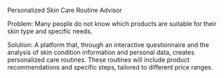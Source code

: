 Personalized Skin Care Routine Advisor 

Problem: Many people do not know which products are suitable for their skin type and specific needs.

Solution: A platform that, through an interactive questionnaire and the analysis of skin condition information and personal data, creates personalized care routines. These routines will include product recommendations and specific steps, tailored to different price ranges.